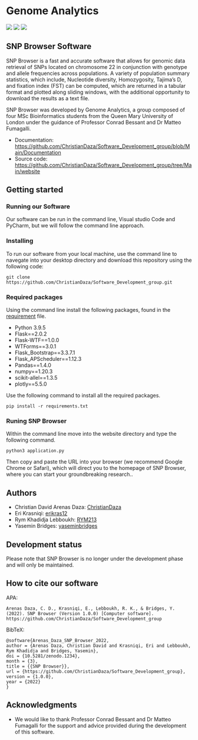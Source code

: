 # Genome Analytics
![](https://img.shields.io/badge/licence-Genome%20Analytics-blue) ![](https://img.shields.io/badge/version-1.0.0-blue) ![](https://img.shields.io/badge/platforms%20-macOS--64%20%7C%20win--64-lightgrey)

##  SNP Browser  Software

SNP Browser is a fast and accurate software that allows for genomic data retrieval of SNPs located on chromosome 22 in conjunction with genotype and allele frequencies across populations. A variety of population summary statistics, which include, Nucleotide diversity, Homozygosity, Tajima’s D, and fixation index (FST) can be computed, which are returned in a tabular format and plotted along sliding windows, with the additional opportunity to download the results as a text file. 


SNP Browser was developed by Genome Analytics, a group composed of four MSc Bioinformatics students from the Queen Mary University of London under the guidance of Professor Conrad Bessant and Dr Matteo Fumagalli.


- Documentation:  https://github.com/ChristianDaza/Software_Development_group/blob/Main/Documentation
- Source code: https://github.com/ChristianDaza/Software_Development_group/tree/Main/website 


## Getting  started



### Running our Software
Our software can be run in the command line, Visual studio Code and PyCharm, but we will follow the command line approach.


### Installing
To run our software from your local machine, use the command line to navegate into your desktop directory and download this repository using the following code:

```
git clone https://github.com/ChristianDaza/Software_Development_group.git
```

### Required packages
Using the command line install the following packages, found in the [requirement](https://github.com/ChristianDaza/Software_Development_group/blob/Main/requirements.txt) file.

- Python 3.9.5
- Flask==2.0.2
- Flask-WTF==1.0.0
- WTForms==3.0.1
- Flask_Bootstrap==3.3.7.1
- Flask_APScheduler==1.12.3
- Pandas==1.4.0
- numpy==1.20.3
- scikit-allel==1.3.5
- plotly==5.5.0

Use the following command to install all the required packages.

```
pip install -r requirements.txt 
```

### Runing SNP Browser
Within the command line  move into the  website directory and type the following command. 

``` 
python3 application.py 
```

Then copy and paste the URL into your browser (we recommend Google Chrome or Safari), which will direct you to the homepage of SNP Browser, where you can start your groundbreaking research.. 

## Authors 
- Christian David Arenas Daza: [ChristianDaza](https://github.com/ChristianDaza)
- Eri Krasniqi: [erikras12](https://github.com/erikras12)
- Rym Khadidja Lebboukh: [RYM213](https://github.com/RYMY213)                                
- Yasemin Bridges: [yaseminbridges](https://github.com/yaseminbridges)   

## Development status
Please note that SNP Browser is no longer under the development phase and will only be maintained.

## How to cite our software

APA:
```
Arenas Daza, C. D., Krasniqi, E., Lebboukh, R. K., & Bridges, Y. (2022). SNP Browser (Version 1.0.0) [Computer software]. https://github.com/ChristianDaza/Software_Development_group
```

BibTeX:
```
@software{Arenas_Daza_SNP_Browser_2022,
author = {Arenas Daza, Christian David and Krasniqi, Eri and Lebboukh, Rym Khadidja and Bridges, Yasemin},
doi = {10.5281/zenodo.1234},
month = {3},
title = {{SNP Browser}},
url = {https://github.com/ChristianDaza/Software_Development_group},
version = {1.0.0},
year = {2022}
}
```

## Acknowledgments
-  We would like to thank Professor Conrad Bessant and Dr Matteo Fumagalli for the support and advice provided during the development of this software.


